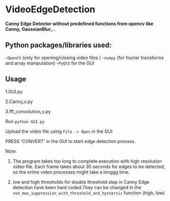 # VideoEdgeDetection

**Canny Edge Detector without predefined functions from opencv like Canny, GaussianBlur,..**

## Python packages/libraries used:
-`OpenCV` (only for opening/closing video files )
-`numpy` (for fourier transforms and array manipulation)
-`PyQt5` for the GUI


## Usage

1.GUI.py

2.Canny_v.py

3.fft_convolution_v.py

Run `python GUI.py`

Upload the video file using `File -> Open` in the GUI

PRESS 'CONVERT' in the GUI to start edge detection process.

Note: 

1. The program takes too long to complete execution with high resolution video file. Each frame takes about 
35 seconds for edges to be detected, so the entire video processes might take a longgg time.

2. low and high thresholds for double threshold step in Canny Edge detection have been hard coded.They can be 
changed in the `non_max_suppression_with_threshold_and_hystersis` function (high, low)



